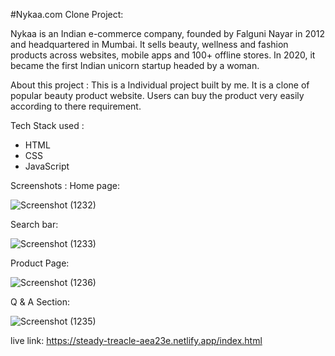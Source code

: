 #Nykaa.com Clone Project:

Nykaa is an Indian e-commerce company, founded by Falguni Nayar in 2012 and headquartered in Mumbai. 
It sells beauty, wellness and fashion products across websites, mobile apps and 100+ offline stores.
In 2020, it became the first Indian unicorn startup headed by a woman.

About this project :
This is a Individual project built by me. It is a clone of popular beauty product website. 
Users can buy the product very easily according to there requirement.

Tech Stack used :
* HTML
* CSS
* JavaScript

Screenshots :
Home page:

![Screenshot (1232)](https://user-images.githubusercontent.com/101566804/192989609-9dc90cc6-1b65-4f00-8025-a15c555debaa.png)

Search bar:

![Screenshot (1233)](https://user-images.githubusercontent.com/101566804/192989835-06bbe9c9-7cbb-48c1-a3a3-0bbc3f3bea53.png)

Product Page:

![Screenshot (1236)](https://user-images.githubusercontent.com/101566804/192990002-0dee3478-4b26-4cb4-a915-11cf615b756c.png)

Q & A Section:

![Screenshot (1235)](https://user-images.githubusercontent.com/101566804/192990102-baad6687-b363-47c0-bb5f-a1a763c2b00b.png)


live link: https://steady-treacle-aea23e.netlify.app/index.html
